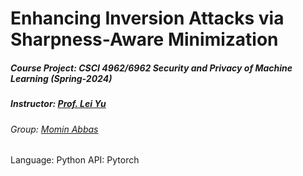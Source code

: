 # Enhancing Inversion Attacks via Sharpness-Aware Minimization
##### Course Project: CSCI 4962/6962 Security and Privacy of Machine Learning (Spring-2024) 
##### Instructor: [Prof. Lei Yu](https://leiyucs.github.io/)
###### Group: [Momin Abbas](https://mominabbas.github.io/)
Language: Python
API: Pytorch

